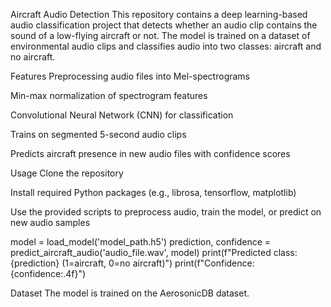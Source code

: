 Aircraft Audio Detection
This repository contains a deep learning-based audio classification project that detects whether an audio clip contains the sound of a low-flying aircraft or not. The model is trained on a dataset of environmental audio clips and classifies audio into two classes: aircraft and no aircraft.

Features
Preprocessing audio files into Mel-spectrograms

Min-max normalization of spectrogram features

Convolutional Neural Network (CNN) for classification

Trains on segmented 5-second audio clips

Predicts aircraft presence in new audio files with confidence scores

Usage
Clone the repository

Install required Python packages (e.g., librosa, tensorflow, matplotlib)

Use the provided scripts to preprocess audio, train the model, or predict on new audio samples

model = load_model('model_path.h5')
prediction, confidence = predict_aircraft_audio('audio_file.wav', model)
print(f"Predicted class: {prediction} (1=aircraft, 0=no aircraft)")
print(f"Confidence: {confidence:.4f}")

Dataset
The model is trained on the AerosonicDB dataset.
